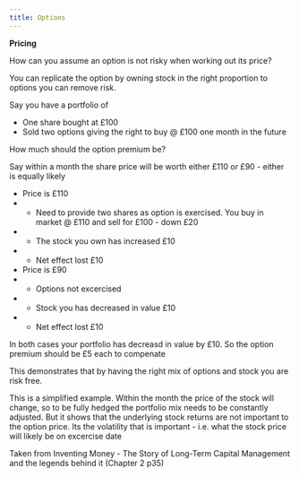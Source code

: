 ```yaml
---
title: Options
---
```


**Pricing**

How can you assume an option is not risky when working out its price?

You can replicate the option by owning stock in the right proportion to options you can remove risk.

Say you have a portfolio of

* One share bought at £100
* Sold two options giving the right to buy @ £100 one month in the future

How much should the option premium be?

Say within a month the share price will be worth either £110 or £90 - either is equally likely

* Price is £110
* * Need to provide two shares as option is exercised.  You buy in market @ £110 and sell for £100 - down £20
* * The stock you own has increased £10
* * Net effect lost £10
* Price is £90
* * Options not excercised
* * Stock you has decreased in value £10
* * Net effect lost £10

In both cases your portfolio has decreasd in value by £10.  So the option premium should be £5 each to compenate

This demonstrates that by having the right mix of options and stock you are risk free.

This is a simplified example.  Within the month the price of the stock will change, so to be fully hedged the portfolio mix needs to be constantly adjusted.  But it shows that the underlying stock returns are not important to the option price.  Its the volatility that is important - i.e. what the stock price will likely be on excercise date

Taken from Inventing Money - The Story of Long-Term Capital Management and the legends behind it (Chapter 2 p35)